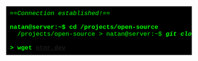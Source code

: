 <pre style="font-family: 'Courier New', monospace; background: #000; color: #0f0; padding: 10px; font-size: larger;">
<i>==Connection established!==</i>
  
<strong>natan@server:~$ cd /projects/open-source</strong>
  /projects/open-source > natan@server:~$ <strong><i>git clone <a href="https://github.com/NatanR-dev/vanilla-php-rest-api" style="color: #0ff;">https://github.com/NatanR-dev/vanilla-php-rest-api</i><strong/></a>
    
&gt; wget <a href="https://ntnr-dev.surge.sh">ntnr.dev</a></strong>
</pre>
